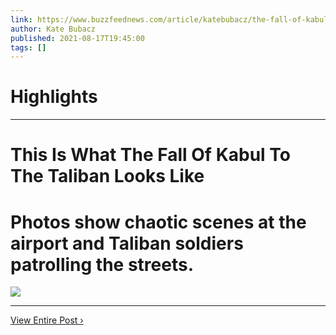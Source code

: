 ```yaml
---
link: https://www.buzzfeednews.com/article/katebubacz/the-fall-of-kabul-taliban-photos
author: Kate Bubacz
published: 2021-08-17T19:45:00
tags: []
---
```

# Highlights


---
# This Is What The Fall Of Kabul To The Taliban Looks Like
# Photos show chaotic scenes at the airport and Taliban soldiers patrolling the streets.

![](https://img.buzzfeed.com/buzzfeed-static/static/2021-08/17/18/campaign_images/b587487aa5ab/this-is-what-the-fall-of-kabul-to-the-taliban-loo-2-6832-1629225821-32_dblbig.jpg)

---

[View Entire Post ›](https://www.buzzfeednews.com/article/katebubacz/the-fall-of-kabul-taliban-photos)